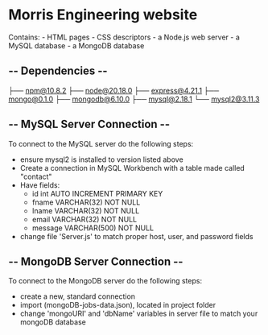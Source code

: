 #  Morris Engineering website
Contains: 
    - HTML pages
    - CSS descriptors
    - a Node.js web server
    - a MySQL database
    - a MongoDB database

  ## --  Dependencies -- ## 
├── npm@10.8.2
├── node@20.18.0
├── express@4.21.1
├── mongo@0.1.0
├── mongodb@6.10.0
├── mysql@2.18.1
└── mysql2@3.11.3

## -- MySQL Server Connection -- ##
To connect to the MySQL server do the following steps:
- ensure mysql2 is installed to version listed above
- Create a connection in MySQL Workbench with a table made called "contact"
- Have fields:
    - id int AUTO INCREMENT PRIMARY KEY
    - fname VARCHAR(32) NOT NULL
    - lname VARCHAR(32) NOT NULL
    - email VARCHAR(32) NOT NULL
    - message VARCHAR(500) NOT NULL
- change file 'Server.js' to match proper host, user, and password fields

## -- MongoDB Server Connection -- ##
To connect to the MongoDB server do the following steps:
- create a new, standard connection
- import (mongoDB-jobs-data.json), located in project folder
- change 'mongoURI' and 'dbName' variables in server file to match your mongoDB database
